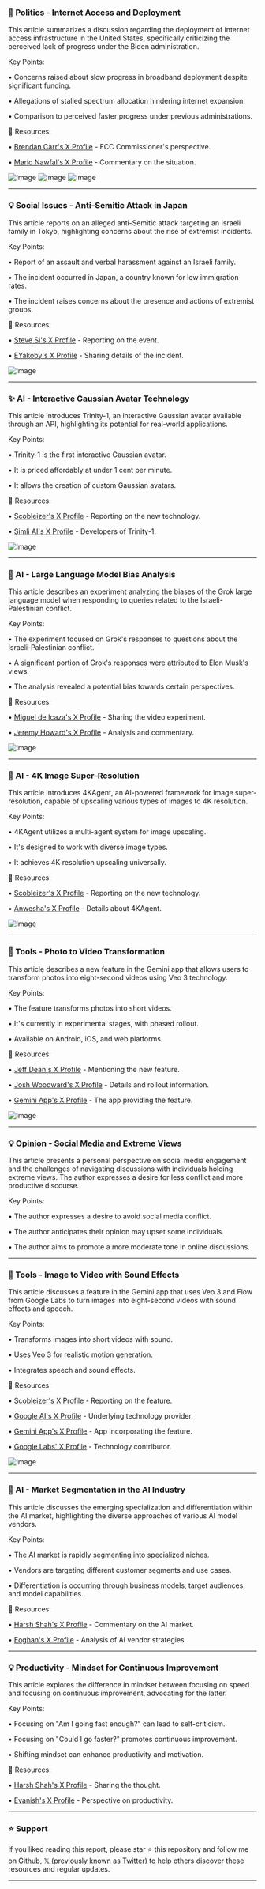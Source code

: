 ### 🤖 Politics - Internet Access and Deployment

This article summarizes a discussion regarding the deployment of internet access infrastructure in the United States, specifically criticizing the perceived lack of progress under the Biden administration.

Key Points:

•  Concerns raised about slow progress in broadband deployment despite significant funding.

•  Allegations of stalled spectrum allocation hindering internet expansion.

•  Comparison to perceived faster progress under previous administrations.


🔗 Resources:

• [Brendan Carr's X Profile](https://x.com/BrendanCarrFCC) - FCC Commissioner's perspective.

• [Mario Nawfal's X Profile](https://x.com/MarioNawfal) - Commentary on the situation.

![Image](https://pbs.twimg.com/amplify_video_thumb/1943435516642242560/img/VVJf1E9cSaQBXr66.jpg)
![Image](https://pbs.twimg.com/media/GrWLgj_WcAADMfp?format=png&name=240x240)
![Image](https://pbs.twimg.com/media/GrWLxY9X0AAKeom?format=jpg&name=240x240)


---
### 💡 Social Issues - Anti-Semitic Attack in Japan

This article reports on an alleged anti-Semitic attack targeting an Israeli family in Tokyo, highlighting concerns about the rise of extremist incidents.

Key Points:

•  Report of an assault and verbal harassment against an Israeli family.

•  The incident occurred in Japan, a country known for low immigration rates.

•  The incident raises concerns about the presence and actions of extremist groups.


🔗 Resources:

• [Steve Si's X Profile](https://x.com/stevesi) - Reporting on the event.

• [EYakoby's X Profile](https://x.com/EYakoby) - Sharing details of the incident.

![Image](https://pbs.twimg.com/amplify_video_thumb/1943447763494014976/img/SC4m_2-QGShGpNkz.jpg)


---
### ✨ AI - Interactive Gaussian Avatar Technology

This article introduces Trinity-1, an interactive Gaussian avatar available through an API, highlighting its potential for real-world applications.

Key Points:

•  Trinity-1 is the first interactive Gaussian avatar.

•  It is priced affordably at under 1 cent per minute.

•  It allows the creation of custom Gaussian avatars.


🔗 Resources:

• [Scobleizer's X Profile](https://x.com/Scobleizer) - Reporting on the new technology.

• [Simli AI's X Profile](https://x.com/simli_ai) - Developers of Trinity-1.

![Image](https://pbs.twimg.com/amplify_video_thumb/1943399063703162881/img/DH3q9piPMChxv5oH.jpg)


---
### 🤖 AI -  Large Language Model Bias Analysis

This article describes an experiment analyzing the biases of the Grok large language model when responding to queries related to the Israeli-Palestinian conflict.

Key Points:

•  The experiment focused on Grok's responses to questions about the Israeli-Palestinian conflict.

•  A significant portion of Grok's responses were attributed to Elon Musk's views.

•  The analysis revealed a potential bias towards certain perspectives.


🔗 Resources:

• [Miguel de Icaza's X Profile](https://x.com/migueldeicaza) - Sharing the video experiment.

• [Jeremy Howard's X Profile](https://x.com/jeremyphoward) - Analysis and commentary.

![Image](https://pbs.twimg.com/amplify_video_thumb/1943442864060628992/img/3tjQNBN6Ts-AwJKK.jpg)


---
### 🤖 AI - 4K Image Super-Resolution

This article introduces 4KAgent, an AI-powered framework for image super-resolution, capable of upscaling various types of images to 4K resolution.

Key Points:

•  4KAgent utilizes a multi-agent system for image upscaling.

•  It's designed to work with diverse image types.

•  It achieves 4K resolution upscaling universally.


🔗 Resources:

• [Scobleizer's X Profile](https://x.com/Scobleizer) - Reporting on the new technology.

• [Anwesha's X Profile](https://x.com/Anweshac1211) - Details about 4KAgent.

![Image](https://pbs.twimg.com/amplify_video_thumb/1943412964431925721/img/7m_lV1H6tR_r5j2J.jpg)


---
### 🚀 Tools - Photo to Video Transformation

This article describes a new feature in the Gemini app that allows users to transform photos into eight-second videos using Veo 3 technology.

Key Points:

•  The feature transforms photos into short videos.

•  It's currently in experimental stages, with phased rollout.

•  Available on Android, iOS, and web platforms.


🔗 Resources:

• [Jeff Dean's X Profile](https://x.com/JeffDean) - Mentioning the new feature.

• [Josh Woodward's X Profile](https://x.com/joshwoodward) - Details and rollout information.

• [Gemini App's X Profile](https://x.com/GeminiApp) - The app providing the feature.

![Image](https://pbs.twimg.com/amplify_video_thumb/1943326023476531202/img/w3G3ZzZ0sw1SfP8Z.jpg)


---
### 💡 Opinion - Social Media and Extreme Views

This article presents a personal perspective on social media engagement and the challenges of navigating discussions with individuals holding extreme views.  The author expresses a desire for less conflict and more productive discourse.

Key Points:

•  The author expresses a desire to avoid social media conflict.

•  The author anticipates their opinion may upset some individuals.

•  The author aims to promote a more moderate tone in online discussions.


---
### 🚀 Tools - Image to Video with Sound Effects

This article discusses a feature in the Gemini app that uses Veo 3 and Flow from Google Labs to turn images into eight-second videos with sound effects and speech.

Key Points:

•  Transforms images into short videos with sound.

•  Uses Veo 3 for realistic motion generation.

•  Integrates speech and sound effects.


🔗 Resources:

• [Scobleizer's X Profile](https://x.com/Scobleizer) - Reporting on the feature.

• [Google AI's X Profile](https://x.com/GoogleAI) - Underlying technology provider.

• [Gemini App's X Profile](https://x.com/GeminiApp) - App incorporating the feature.

• [Google Labs' X Profile](https://x.com/GoogleLabs) - Technology contributor.

![Image](https://pbs.twimg.com/amplify_video_thumb/1943361358549962752/img/vzFgZDnNx4j4H5wi.jpg)


---
### 🤖 AI - Market Segmentation in the AI Industry

This article discusses the emerging specialization and differentiation within the AI market, highlighting the diverse approaches of various AI model vendors.

Key Points:

•  The AI market is rapidly segmenting into specialized niches.

•  Vendors are targeting different customer segments and use cases.

•  Differentiation is occurring through business models, target audiences, and model capabilities.


🔗 Resources:

• [Harsh Shah's X Profile](https://x.com/hnshah) - Commentary on the AI market.

• [Eoghan's X Profile](https://x.com/eoghan) - Analysis of AI vendor strategies.


---
### 💡 Productivity - Mindset for Continuous Improvement

This article explores the difference in mindset between focusing on speed and focusing on continuous improvement, advocating for the latter.

Key Points:

•  Focusing on "Am I going fast enough?" can lead to self-criticism.

•  Focusing on "Could I go faster?" promotes continuous improvement.

•  Shifting mindset can enhance productivity and motivation.


🔗 Resources:

• [Harsh Shah's X Profile](https://x.com/hnshah) - Sharing the thought.

• [Evanish's X Profile](https://x.com/Evanish) -  Perspective on productivity.


---

### ⭐️ Support

If you liked reading this report, please star ⭐️ this repository and follow me on [Github](https://github.com/Drix10), [𝕏 (previously known as Twitter)](https://x.com/DRIX_10_) to help others discover these resources and regular updates.

---